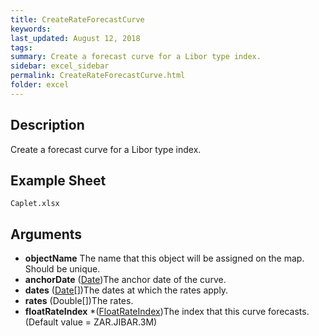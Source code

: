 ```yaml
---
title: CreateRateForecastCurve
keywords:
last_updated: August 12, 2018
tags:
summary: Create a forecast curve for a Libor type index.
sidebar: excel_sidebar
permalink: CreateRateForecastCurve.html
folder: excel
---
```


## Description
Create a forecast curve for a Libor type index.

<!--HUMAN EDIT START-->

<!--## Details-->

<!--HUMAN EDIT END-->

## Example Sheet

    Caplet.xlsx

## Arguments

* **objectName** The name that this object will be assigned on the map. Should be unique.
* **anchorDate** ([Date](Date.html))The anchor date of the curve.
* **dates** ([Date](Date.html)[])The dates at which the rates apply.
* **rates** (Double[])The rates.
* **floatRateIndex** *([FloatRateIndex](FloatRateIndex.html))The index that this curve forecasts.(Default value = ZAR.JIBAR.3M)

<!--HUMAN EDIT START-->

<!--## Validation-->

<!--HUMAN EDIT END-->

